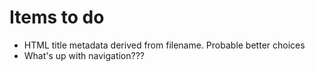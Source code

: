 # Items to do

- HTML title metadata derived from filename.  Probable better choices
- What's up with navigation???
